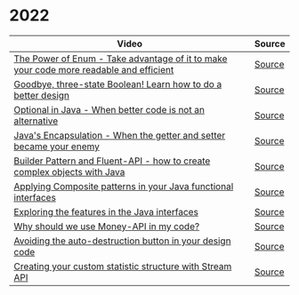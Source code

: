 # 2022



| Video                                                        | Source                                                       |
| ------------------------------------------------------------ | ------------------------------------------------------------ |
| [The Power of Enum - Take advantage of it to make your code more readable and efficient](https://www.youtube.com/watch?v=ZSDwPdL74BI) | [Source](01-enum-advanced)                                   |
| [Goodbye, three-state Boolean! Learn how to do a better design](https://www.youtube.com/watch?v=q-dRtCUhpd8) | [Source](02-three-states)                                    |
| [Optional in Java - When better code is not an alternative](https://www.youtube.com/watch?v=Bh0vsvzvXno) | [Source](03-optimizing-optional)                             |
| [Java's Encapsulation - When the getter and setter became your enemy](https://www.youtube.com/watch?v=n9UN5IG7Pn0) | [Source](04-encapsulation)                                   |
| [Builder Pattern and Fluent-API - how to create complex objects with Java](https://www.youtube.com/watch?v=m6DmH9EwBis) | [Source](05-builder-fluent-api)                              |
| [Applying Composite patterns in your Java functional interfaces](https://www.youtube.com/watch?v=GapuPKdmCgE) | [Source](https://github.com/osarchitech/java-videos-code/tree/main/2022/06-functions-composite) |
| [Exploring the features in the Java interfaces](https://www.youtube.com/watch?v=V0wQVpLyLVM) | [Source](https://github.com/osarchitech/java-videos-code/tree/main/2022/07-interface) |
| [Why should we use Money-API in my code?](https://www.youtube.com/watch?v=eExql9CZkWY) | [Source](https://github.com/osarchitech/java-videos-code/tree/main/2022/08-money-api) |
| [Avoiding the auto-destruction button in your design code](https://www.youtube.com/watch?v=r39zuhlsmGA) | [Source](https://github.com/osarchitech/java-videos-code/tree/main/2022/09-intro-rich-model) |
| [Creating your custom statistic structure with Stream API](https://www.youtube.com/watch?v=w78fdT1PIl0) | [Source](https://github.com/osarchitech/java-videos-code/tree/main/2022/10-collector) |

